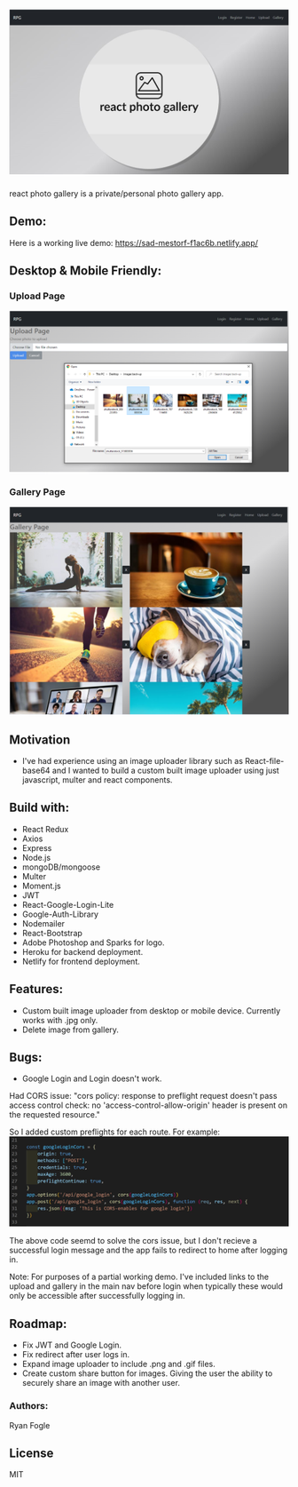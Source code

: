 # ![](https://github.com/RMFogle/photo-gallery/blob/main/client/src/img/react_photoGallery_home.png)

react photo gallery is a private/personal photo gallery app. 

## Demo: 
Here is a working live demo: https://sad-mestorf-f1ac6b.netlify.app/

## Desktop & Mobile Friendly: 

### Upload Page 
![](https://github.com/RMFogle/photo-gallery/blob/main/client/src/img/uploadImages.png)

### Gallery Page 
![](https://github.com/RMFogle/photo-gallery/blob/main/client/src/img/galleryPage.png)

## Motivation 
- I've had experience using an image uploader library such as React-file-base64 and I wanted to build a custom built image uploader using just javascript, multer and react components. 

## Build with: 
- React Redux
- Axios
- Express 
- Node.js
- mongoDB/mongoose
- Multer
- Moment.js
- JWT
- React-Google-Login-Lite
- Google-Auth-Library
- Nodemailer 
- React-Bootstrap
- Adobe Photoshop and Sparks for logo.
- Heroku for backend deployment. 
- Netlify for frontend deployment.

## Features: 
- Custom built image uploader from desktop or mobile device. Currently works with .jpg only. 
- Delete image from gallery. 

## Bugs: 
- Google Login and Login doesn't work. 

Had CORS issue: "cors policy: response to preflight request doesn't pass access control check: no 'access-control-allow-origin' header is present on the requested resource." 

So I added custom preflights for each route. For example: 
![](https://github.com/RMFogle/photo-gallery/blob/main/client/src/img/cors_preflight_googlelogin.png)

The above code seemd to solve the cors issue, but I don't recieve a successful login message and the app fails to redirect to home after logging in. 

Note: For purposes of a partial working demo. I've included links to the upload and gallery in the main nav before login when typically these would only be accessible after successfully logging in. 

## Roadmap: 
- Fix JWT and Google Login. 
- Fix redirect after user logs in. 
- Expand image uploader to include .png and .gif files. 
- Create custom share button for images. Giving the user the ability to securely share an image with another user. 

### Authors: 
Ryan Fogle 

## License 
MIT 